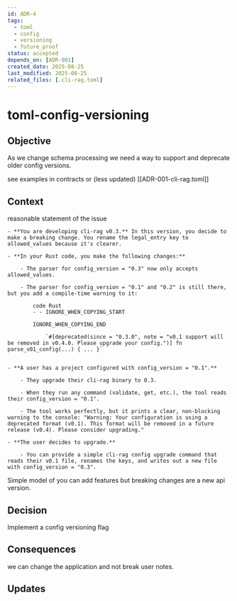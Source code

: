 ```yaml
---
id: ADR-4
tags:
  - toml
  - config
  - versioning
  - future_proof
status: accepted
depends_on: [ADR-001]
created_date: 2025-08-25
last_modified: 2025-08-25
related_files: [.cli-rag.toml]
---
```


# toml-config-versioning

## Objective
<!-- A concise statement explaining the goal of this decision. -->

As we change schema processing we need a way to support and deprecate older config versions. 

see examples in contracts or (less updated) [[ADR-001-cli-rag.toml]]

## Context
<!-- What is the issue that we're seeing that is motivating this decision or change? -->

reasonable statement of the issue 

```gemini 2.5 pro  
- **You are developing cli-rag v0.3.** In this version, you decide to make a breaking change. You rename the legal_entry key to allowed_values because it's clearer.
    
- **In your Rust code, you make the following changes:**
    
    - The parser for config_version = "0.3" now only accepts allowed_values.
        
    - The parser for config_version = "0.1" and "0.2" is still there, but you add a compile-time warning to it:
        
        code Rust
        - - IGNORE_WHEN_COPYING_START
        
        IGNORE_WHEN_COPYING_END
        
            `#[deprecated(since = "0.3.0", note = "v0.1 support will be removed in v0.4.0. Please upgrade your config.")] fn parse_v01_config(...) { ... }`
          
        
- **A user has a project configured with config_version = "0.1".**
    
    - They upgrade their cli-rag binary to 0.3.
        
    - When they run any command (validate, get, etc.), the tool reads their config_version = "0.1".
        
    - The tool works perfectly, but it prints a clear, non-blocking warning to the console: "Warning: Your configuration is using a deprecated format (v0.1). This format will be removed in a future release (v0.4). Please consider upgrading."
        
- **The user decides to upgrade.**
    
    - You can provide a simple cli-rag config upgrade command that reads their v0.1 file, renames the keys, and writes out a new file with config_version = "0.3".
```

Simple model of you can add features but breaking changes are a new api version. 

## Decision
<!-- What is the change that we're proposing and/or doing? -->

Implement a config versioning flag 

## Consequences
<!-- What becomes easier or more difficult to do because of this change? -->

we can change the application and not break user notes. 

## Updates
<!-- Changes that happened when the rubber met the road -->